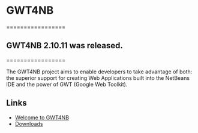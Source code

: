 # GWT4NB

=================
## GWT4NB 2.10.11 was released.
=================

The GWT4NB project aims to enable developers to take advantage of both: the superior support for creating Web Applications built into the NetBeans IDE and the power of GWT (Google Web Toolkit).

## Links

* [Welcome to GWT4NB](https://github.com/gwt4nb/gwt4nb/wiki/Welcome-to-GWT4NB)
* [Downloads](https://github.com/gwt4nb/gwt4nb/wiki/Downloads)